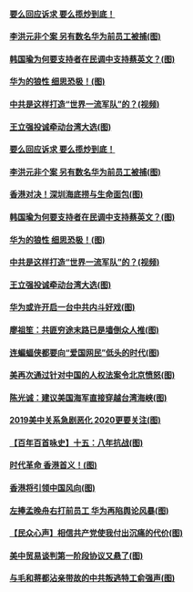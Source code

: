 #### [要么回应诉求 要么揽炒到底！](../pages/p4/915777.md?t=12070001) 
#### [李洪元非个案 另有数名华为前员工被捕(图)](../pages/p4/915775.md?t=12070001) 
#### [韩国瑜为何要支持者在民调中支持蔡英文？(图)](../pages/p4/915769.md?t=12070001) 
#### [华为的狼性 细思恐极！(图)](../pages/p4/915767.md?t=12070001) 
#### [中共是这样打造“世界一流军队”的？(视频)](../pages/p4/915762.md?t=12070001) 
#### [王立强投诚牵动台湾大选(图)](../pages/p4/915732.md?t=12070001) 
#### [要么回应诉求 要么揽炒到底！](../pages/p4/915777.md?t=12070001) 
#### [李洪元非个案 另有数名华为前员工被捕(图)](../pages/p4/915775.md?t=12070001) 
#### [香港对决！深圳海底捞与生命面包(图)](../pages/p4/915773.md?t=12070001) 
#### [韩国瑜为何要支持者在民调中支持蔡英文？(图)](../pages/p4/915769.md?t=12070001) 
#### [华为的狼性 细思恐极！(图)](../pages/p4/915767.md?t=12070001) 
#### [中共是这样打造“世界一流军队”的？(视频)](../pages/p4/915762.md?t=12070001) 
#### [王立强投诚牵动台湾大选(图)](../pages/p4/915732.md?t=12070001) 
#### [华为或许开启一台中共内斗好戏(图)](../pages/p4/915657.md?t=12070001) 
#### [廖祖笙：共匪穷途末路已是墙倒众人推(图)](../pages/p4/915691.md?t=12070001) 
#### [连蝙蝠侠都要向“爱国网民”低头的时代(图)](../pages/p4/915671.md?t=12070001) 
#### [美再次通过针对中国的人权法案令北京愤怒(图)](../pages/p4/915669.md?t=12070001) 
#### [陈光诚：建议美国海军直接穿越台湾海峡(图)](../pages/p4/915667.md?t=12070001) 
#### [2019美中关系急剧恶化 2020更要关注(图)](../pages/p4/915660.md?t=12070001) 
#### [【百年百首咏史】十五：八年抗战(图)](../pages/p4/915627.md?t=12070001) 
#### [时代革命 香港首义！(图)](../pages/p4/915620.md?t=12070001) 
#### [香港将引领中国风向(图)](../pages/p4/915554.md?t=12070001) 
#### [左捧孟晚舟右打前员工 华为再陷舆论风暴(图)](../pages/p4/915551.md?t=12070001) 
#### [【民众心声】相信共产党使我付出沉痛的代价(图)](../pages/p4/915352.md?t=12070001) 
#### [美中贸易谈判第一阶段协议又悬了(图)](../pages/p4/915546.md?t=12070001) 
#### [与毛和蒋都沾亲带故的中共叛逃特工俞强声(图)](../pages/p4/915545.md?t=12070001) 
